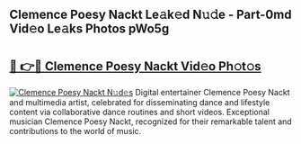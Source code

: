 ## Clemence Poesy Nackt Le𝚊k𝚎d N𝚞𝚍e - Part-0md Vid𝚎o Le𝚊ks Photos pWo5g

# <h2><a href="http://fb81oa.evod.top/?m=Clemence+Poesy+Nackt">🔗 👉🔴 Clemence Poesy Nackt Vid𝚎o Ph𝚘t𝚘s</a></h2>

[![Clemence Poesy Nackt N𝚞d𝚎s](https://i.imgur.com/8V9OHl7.gif)](http://fb81oa.evod.top/?m=Clemence+Poesy+Nackt)
Digital entertainer Clemence Poesy Nackt and multimedia artist, celebrated for disseminating dance and lifestyle content via collaborative dance routines and short videos. Exceptional musician Clemence Poesy Nackt, recognized for their remarkable talent and contributions to the world of music. 
